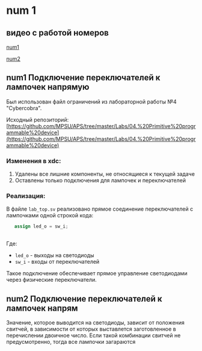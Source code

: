 # num 1

## видео с работой номеров

 [num1](https://drive.google.com/file/d/1V-ydCAgDharkCXPzZrrDnyvfUP-oWirW/view?usp=sharing)
 
 [num2](https://drive.google.com/file/d/17m_xndIKUFSM_0YcaQq9qVXDryq44Uhf/view?usp=sharing)

## num1 Подключение переключателей к лампочек напрямую

Был использован файл ограничений из лабораторной работы №4 "Cybercobra". 

Исходный репозиторий:  
[https://github.com/MPSU/APS/tree/master/Labs/04.%20Primitive%20programmable%20device](https://github.com/MPSU/APS/tree/master/Labs/04.%20Primitive%20programmable%20device)

### Изменения в xdc:
1. Удалены все лишние компоненты, не относящиеся к текущей задаче
2. Оставлены только подключения для лампочек и переключателей

### Реализация:
В файле `lab_top.sv` реализовано прямое соединение переключателей с лампочками одной строкой кода:

```verilog
   assign led_o = sw_i;
                    
```

Где:
- `led_o` - выходы на светодиоды
- `sw_i` - входы от переключателей

Такое подключение обеспечивает прямое управление светодиодами через физические переключатели.

## num2 Подключение переключателей к лампочек напрям

Значение, которое выводится на светодиоды, зависит от положения свитчей, в зависимости от которых выставлется заготовленное в перечислении двоичное число. 
Если такой комбинации свитчей не предусмотренно, тогда все лампочки загараются




